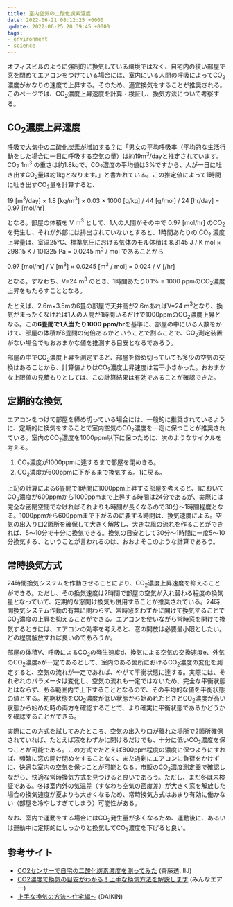 ```yaml
---
title: 室内空気の二酸化炭素濃度
date: 2022-06-21 08:12:25 +0000
update: 2022-06-25 20:39:45 +0000
tags:
- environment
- science
---
```

オフィスビルのように強制的に換気している環境ではなく、自宅内の狭い部屋で窓を閉めてエアコンをつけている場合には、室内にいる人間の呼吸によってCO<sub>2</sub>濃度がかなりの速度で上昇する。そのため、適宜換気をすることが推奨される。このページでは、CO<sub>2</sub>濃度上昇速度を計算・検証し、換気方法について考察する。

## CO<sub>2</sub>濃度上昇速度
[呼吸で大気中の二酸化炭素が増加する？](https://www.cger.nies.go.jp/ja/library/qa/26/26-1/qa_26-1-j.html)に「男女の平均呼吸率（平均的な生活行動をした場合に一日に呼吸する空気の量）は約19m<sup>3</sup>/dayと推定されています。CO<sub>2</sub> 1m<sup>3</sup> の重さは約1.8kgで、CO<sub>2</sub>濃度の平均値は3%ですから、人が一日に吐き出すCO<sub>2</sub>量は約1kgとなります。」と書かれている。この推定値によって1時間に吐き出すCO<sub>2</sub>量を計算すると、

19 [m<sup>3</sup>/day] &times; 1.8 [kg/m<sup>3</sup>] &times; 0.03 &times; 1000 [g/kg] / 44 [g/mol] / 24 [hr/day] = 0.97 [mol/hr]

となる。部屋の体積を V m<sup>3</sup> として、1人の人間がその中で 0.97 [mol/hr] のCO<sub>2</sub> を発生し、それが外部には排出されていないとすると、1時間あたりの CO<sub>2</sub> 濃度上昇量は、室温25°C、標準気圧における気体のモル体積は 8.3145 J / K mol &times; 298.15 K / 101325 Pa = 0.0245 m<sup>3</sup> / mol であることから

0.97 [mol/hr] / V [m<sup>3</sup>] &times; 0.0245 [m<sup>3</sup> / mol] = 0.024 / V [/hr]

となる。すなわち、V=24 m<sup>3</sup> のとき、1時間あたり0.1% = 1000 ppmのCO<sub>2</sub>濃度上昇をもたらすこととなる。

たとえば、2.6m&times;3.5mの6畳の部屋で天井高が2.6mあればV=24 m<sup>3</sup>となり、換気がまったくなければ1人の人間が1時間いるだけで1000ppmのCO<sub>2</sub>濃度上昇となる。この<strong>6畳間で1人当たり1000 ppm/hr</strong>を基準に、部屋の中にいる人数をかけて、部屋の体積が6畳間の何倍あるかということで割ることで、CO<sub>2</sub>測定装置がない場合でもおおまかな値を推測する目安となるであろう。

部屋の中でCO<sub>2</sub>濃度上昇を測定すると、部屋を締め切っていても多少の空気の交換はあることから、計算値よりはCO<sub>2</sub>濃度上昇速度は若干小さかった。おおまかな上限値の見積もりとしては、この計算結果は有効であることが確認できた。

## 定期的な換気
エアコンをつけて部屋を締め切っている場合には、一般的に推奨されているように、定期的に換気をすることで室内空気のCO<sub>2</sub>濃度を一定に保つことが推奨されている。室内のCO<sub>2</sub>濃度を1000ppm以下に保つために、次のようなサイクルを考える。

1. CO<sub>2</sub>濃度が1000ppmに達するまで部屋を閉めきる。
2. CO<sub>2</sub>濃度が600ppmに下がるまで換気する。1に戻る。

上記の計算による6畳間で1時間に1000ppm上昇する部屋を考えると、1においてCO<sub>2</sub>濃度が600ppmから1000ppmまで上昇する時間は24分であるが、実際には完全な密閉空間でなければそれよりも時間が長くなるので30分〜1時間程度となる。1000ppmから600ppmまで下がるのに要する時間は、換気速度による。空気の出入り口2箇所を確保して大きく解放し、大きな風の流れを作ることができれば、5〜10分で十分に換気できる。換気の目安として30分〜1時間に一度5〜10分換気する、ということが言われるのは、おおよそこのような計算であろう。

## 常時換気方式
24時間換気システムを作動させることにより、CO<sub>2</sub>濃度上昇速度を抑えることができる。ただし、その換気速度は2時間で部屋の空気が入れ替わる程度の換気量となっていて、定期的な窓開け換気も併用することが推奨されている。24時間換気システム作動の有無に関わらず、常時窓をわずかに開けて換気することでCO<sub>2</sub>濃度の上昇を抑えることができる。エアコンを使いながら常時窓を開けて換気するときには、エアコンの効率を考えると、窓の開放は必要最小限としたい。どの程度解放すれば良いのであろうか。

部屋の体積V、呼吸によるCO<sub>2</sub>の発生速度d、換気による空気の交換速度e、外気のCO<sub>2</sub>濃度aが一定であるとして、室内のある箇所におけるCO<sub>2</sub>濃度の変化を測定すると、空気の流れが一定であれば、やがて平衡状態に達する。実際には、それぞれのパラメータは変化し、空気の流れも一定ではないため、完全な平衡状態とはならず、ある範囲内で上下することとなるので、その平均的な値を平衡状態の値とする。初期状態をCO<sub>2</sub>濃度が低い状態から始めれたときとCO<sub>2</sub>濃度が高い状態から始めた時の両方を確認することで、より確実に平衡状態であるかどうかを確認することができる。

実際にこの方式を試してみたところ、空気の出入り口が離れた場所で2箇所確保されていれば、たとえば窓をわずかに開けるだけでも、十分に低いCO<sub>2</sub>濃度を保つことが可能である。この方式でたとえば800ppm程度の濃度に保つようにすれば、頻繁に窓の開け閉めをすることなく、また過剰にエアコンに負荷をかけずに、快適な室内の空気を保つことが可能となる。市販の[CO<sub>2</sub>濃度測定器](https://www.amazon.co.jp/s?k=CO2%E6%BF%83%E5%BA%A6%E6%B8%AC%E5%AE%9A%E5%99%A8+NDIR)で確認しながら、快適な常時換気方式を見つけると良いであろう。ただし、まだ冬は未検証である。冬は室内外の気温差（すなわち空気の密度差）が大きく窓を解放した場合の換気速度が夏よりも大きくなるため、常時換気方式はあまり有効に働かない（部屋を冷やしすぎてしまう）可能性がある。

なお、室内で運動をする場合にはCO<sub>2</sub>発生量が多くなるため、運動後に、あるいは運動中に定期的にしっかりと換気してCO<sub>2</sub>濃度を下げると良い。

## 参考サイト
- [CO2センサーで自宅の二酸化炭素濃度を測ってみた](https://route-b.iij.ad.jp/archives/1408) (齋藤透, IIJ)
- [CO2濃度で換気の目安がわかる！上手な換気方法を解説します](https://minnaair.com/blog/3488/) (みんなエアー)
- [上手な換気の方法～住宅編～](https://www.daikin.co.jp/air/life/ventilation) (DAIKIN)
